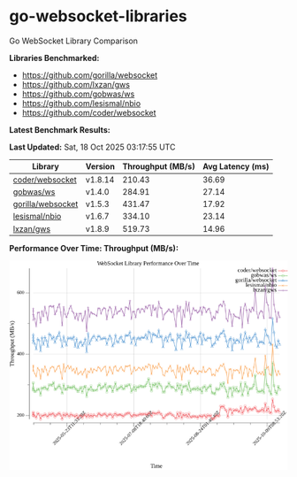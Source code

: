 # go-websocket-libraries

Go WebSocket Library Comparison

**Libraries Benchmarked:**

- https://github.com/gorilla/websocket
- https://github.com/lxzan/gws
- https://github.com/gobwas/ws
- https://github.com/lesismal/nbio
- https://github.com/coder/websocket

**Latest Benchmark Results:**

<!-- BENCHMARK_TABLE_START -->
**Last Updated:** Sat, 18 Oct 2025 03:17:55 UTC

| Library                                         | Version         | Throughput (MB/s) | Avg Latency (ms) |
| ----------------------------------------------- | --------------- | ----------------- | ---------------- |
| [coder/websocket](https://github.com/coder/websocket) | v1.8.14 | 210.43 | 36.69 |
| [gobwas/ws](https://github.com/gobwas/ws) | v1.4.0 | 284.91 | 27.14 |
| [gorilla/websocket](https://github.com/gorilla/websocket) | v1.5.3 | 431.47 | 17.92 |
| [lesismal/nbio](https://github.com/lesismal/nbio) | v1.6.7 | 334.10 | 23.14 |
| [lxzan/gws](https://github.com/lxzan/gws) | v1.8.9 | 519.73 | 14.96 |
<!-- BENCHMARK_TABLE_END -->

**Performance Over Time: Throughput (MB/s):**

![Benchmark Performance Graph](benchmark_performance.png)